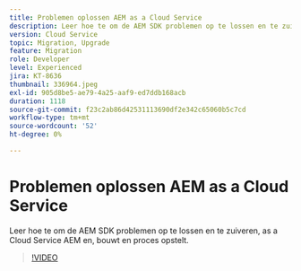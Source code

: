 ```yaml
---
title: Problemen oplossen AEM as a Cloud Service
description: Leer hoe te om de AEM SDK problemen op te lossen en te zuiveren, as a Cloud Service AEM en, bouwt en proces opstelt.
version: Cloud Service
topic: Migration, Upgrade
feature: Migration
role: Developer
level: Experienced
jira: KT-8636
thumbnail: 336964.jpeg
exl-id: 905d8be5-ae79-4a25-aaf9-ed7ddb168acb
duration: 1118
source-git-commit: f23c2ab86d42531113690df2e342c65060b5c7cd
workflow-type: tm+mt
source-wordcount: '52'
ht-degree: 0%

---
```


# Problemen oplossen AEM as a Cloud Service

Leer hoe te om de AEM SDK problemen op te lossen en te zuiveren, as a Cloud Service AEM en, bouwt en proces opstelt.

>[!VIDEO](https://video.tv.adobe.com/v/336964?quality=12&learn=on)
